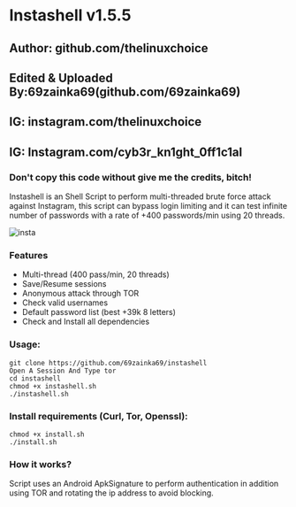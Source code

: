 # Instashell v1.5.5
## Author: github.com/thelinuxchoice
## Edited & Uploaded By:69zainka69(github.com/69zainka69) 
## IG: instagram.com/thelinuxchoice
## IG: Instagram.com/cyb3r_kn1ght_0ff1c1al
### Don't copy this code without give me the credits, bitch! 
Instashell is an Shell Script to perform multi-threaded brute force attack against Instagram, this script can bypass login limiting and it can test infinite number of passwords with a rate of +400 passwords/min using 20 threads.

![insta](https://user-images.githubusercontent.com/34893261/37858917-a6f23ae2-2eea-11e8-9f58-9a688390cfb0.png)

### Features
- Multi-thread (400 pass/min, 20 threads)
- Save/Resume sessions
- Anonymous attack through TOR
- Check valid usernames
- Default password list (best +39k 8 letters)
- Check and Install all dependencies

### Usage:
```
git clone https://github.com/69zainka69/instashell
Open A Session And Type tor
cd instashell
chmod +x instashell.sh
./instashell.sh
```

### Install requirements (Curl, Tor, Openssl):

```
chmod +x install.sh
./install.sh
```

### How it works?

Script uses an Android ApkSignature to perform authentication in addition using TOR and rotating the ip address to avoid blocking. 
